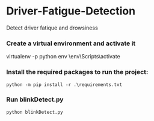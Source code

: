 # Driver-Fatigue-Detection
Detect driver fatique and drowsiness 

### Create a virtual environment and activate it
virtualenv -p python env
	\env\Scripts\activate

### Install the required packages to run the project:
	python -m pip install -r .\requirements.txt

### Run blinkDetect.py
	python blinkDetect.py


